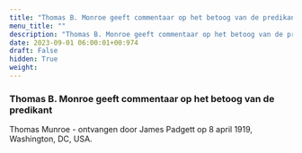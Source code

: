 ```yaml
---
title: "Thomas B. Monroe geeft commentaar op het betoog van de predikant"
menu_title: ""
description: "Thomas B. Monroe geeft commentaar op het betoog van de predikant"
date: 2023-09-01 06:00:01+00:974
draft: False
hidden: True
weight:
---
```

### Thomas B. Monroe geeft commentaar op het betoog van de predikant

Thomas Munroe - ontvangen door James Padgett op 8 april 1919, Washington, DC, USA.
